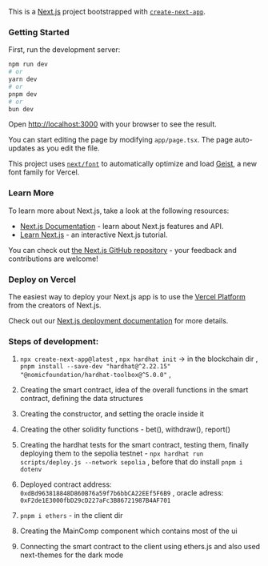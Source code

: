 This is a [Next.js](https://nextjs.org) project bootstrapped with [`create-next-app`](https://nextjs.org/docs/app/api-reference/cli/create-next-app).

### Getting Started

First, run the development server:

```bash
npm run dev
# or
yarn dev
# or
pnpm dev
# or
bun dev
```

Open [http://localhost:3000](http://localhost:3000) with your browser to see the result.

You can start editing the page by modifying `app/page.tsx`. The page auto-updates as you edit the file.

This project uses [`next/font`](https://nextjs.org/docs/app/building-your-application/optimizing/fonts) to automatically optimize and load [Geist](https://vercel.com/font), a new font family for Vercel.

### Learn More

To learn more about Next.js, take a look at the following resources:

- [Next.js Documentation](https://nextjs.org/docs) - learn about Next.js features and API.
- [Learn Next.js](https://nextjs.org/learn) - an interactive Next.js tutorial.

You can check out [the Next.js GitHub repository](https://github.com/vercel/next.js) - your feedback and contributions are welcome!

### Deploy on Vercel

The easiest way to deploy your Next.js app is to use the [Vercel Platform](https://vercel.com/new?utm_medium=default-template&filter=next.js&utm_source=create-next-app&utm_campaign=create-next-app-readme) from the creators of Next.js.

Check out our [Next.js deployment documentation](https://nextjs.org/docs/app/building-your-application/deploying) for more details.



### Steps of development:
1. `npx create-next-app@latest` , `npx hardhat init` -> in the blockchain dir , `pnpm install --save-dev "hardhat@^2.22.15" "@nomicfoundation/hardhat-toolbox@^5.0.0"` , 
2. Creating the smart contract, idea of the overall functions in the smart contract, defining the data structures
3. Creating the constructor, and setting the oracle inside it
4. Creating the other solidity functions - bet(), withdraw(), report()
5. Creating the hardhat tests for the smart contract, testing them, finally deploying them to the sepolia testnet - `npx hardhat run scripts/deploy.js --network sepolia` , before that do install `pnpm i dotenv`
6. Deployed contract address: `0xdBd963818848D860B76a59f7b6bbCA22EEf5F6B9` , oracle adress: `0xF2de1E3000fbD29cD227aFc3B86721987B4AF701`

7. `pnpm i ethers` - in the client dir
8. Creating the MainComp component which contains most of the ui
9. Connecting the smart contract to the client using ethers.js and also used next-themes for the dark mode